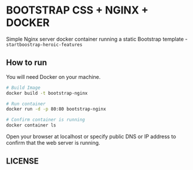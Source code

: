 # BOOTSTRAP CSS + NGINX + DOCKER

Simple Nginx server docker container running a static Bootstrap template - `startboostrap-heroic-features`

## How to run

You will need Docker on your machine.

```bash
# Build Image
docker build -t bootstrap-nginx

# Run container
docker run -d -p 80:80 bootstrap-nginx

# Confirm container is running
docker container ls
```

Open your browser at localhost or specify public DNS or IP address to confirm that the web server is running.

## LICENSE
